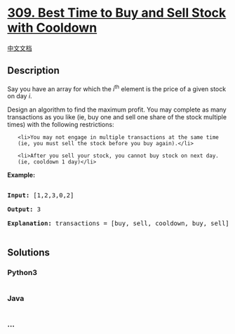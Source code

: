 # [309. Best Time to Buy and Sell Stock with Cooldown](https://leetcode.com/problems/best-time-to-buy-and-sell-stock-with-cooldown)

[中文文档](/solution/0300-0399/0309.Best%20Time%20to%20Buy%20and%20Sell%20Stock%20with%20Cooldown/README.md)

## Description
<p>Say you have an array for which the <i>i</i><sup>th</sup> element is the price of a given stock on day <i>i</i>.</p>



<p>Design an algorithm to find the maximum profit. You may complete as many transactions as you like (ie, buy one and sell one share of the stock multiple times) with the following restrictions:</p>



<ul>

	<li>You may not engage in multiple transactions at the same time (ie, you must sell the stock before you buy again).</li>

	<li>After you sell your stock, you cannot buy stock on next day. (ie, cooldown 1 day)</li>

</ul>



<p><b>Example:</b></p>



<pre>

<strong>Input:</strong> [1,2,3,0,2]

<strong>Output: </strong>3 

<strong>Explanation:</strong> transactions = [buy, sell, cooldown, buy, sell]

</pre>


## Solutions


<!-- tabs:start -->

### **Python3**

```python

```

### **Java**

```java

```

### **...**
```

```

<!-- tabs:end -->